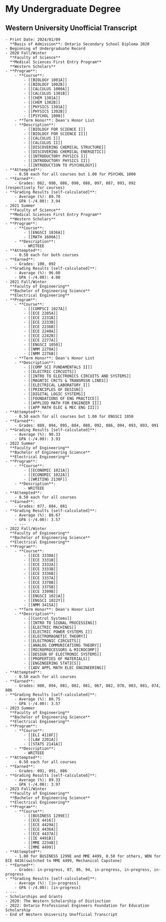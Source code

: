 # My Undergraduate Degree

## Western University Unofficial Transcript

    - Print Date: 2024/01/09
      **Basis of Admission**: Ontario Secondary School Diploma 2020
    - Beginning of Undergraduate Record
    - 2020 Fall/Winter
      **Faculty of Science**
      **Medical Sciences First Entry Program**
      **Western Scholars**
    - **Program**:
    	- **Course**:
    		- [[BIOLOGY 1001A]]
    		- [[BIOLOGY 1002B]]
    		- [[CALCULUS 1000A]]
    		- [[CALCULUS 1301B]]
    		- [[CHEM 1301A]]
    		- [[CHEM 1302B]]
    		- [[PHYSICS 1301A]]
    		- [[PHYSICS 1302B]]
    		- [[PSYCHOL 1000]]
    	- **Term Honor**: Dean's Honor List
    	- **Description**:
    		- [[BIOLOGY FOR SCIENCE I]]
    		- [[BIOLOGY FOR SCIENCE II]]
    		- [[CALCULUS I]]
    		- [[CALCULUS II]]
    		- [[DISCOVERING CHEMICAL STRUCTURE]]
    		- [[DISCOVERING CHEMICAL ENERGETIC]]
    		- [[INTRODUCTORY PHYSICS I]]
    		- [[INTRODUCTORY PHYSICS II]]
    		- [[INTRODUCTION TO PSYCHOLOGY]]
    - **Attempted**:
    	- 0.50 each for all courses but 1.00 for PSYCHOL 1000
    - **Earned**:
    	- Grades: 082, 090, 086, 090, 088, 097, 087, 093, 092 (respectively for courses)
    - **Grading Results [self-calculated]**:
    	- Average (%): 89.70
    	- GPA (-/4.00): 3.94
    - 2021 Summer
      **Faculty of Science**
      **Medical Sciences First Entry Program**
      **Western Scholars**
    - **Program**:
    	- **Course**:
    		- [[ENGSCI 1036A]]
    		- [[MATH 1600A]]
    	- **Description**:
    		- WRITEEE
    - **Attempted**:
    	- 0.50 each for both courses
    - **Earned**:
    	- Grades: 100, 092
    - **Grading Results [self-calculated]**:
    	- Average (%): 96.00
    	- GPA (-/4.00): 4.00
    - 2021 Fall/Winter
      **Faculty of Engineering**
      **Bachelor of Engineering Science**
      **Electrical Engineering**
    - **Program**:
    	- **Course**:
    		- [[COMPSCI 1027A]]
    		- [[ECE 2205A]]
    		- [[ECE 2231B]]
    		- [[ECE 2233B]]
    		- [[ECE 2236B]]
    		- [[ECE 2240A]]
    		- [[ECE 2242B]]
    		- [[ECE 2277A]]
    		- [[ENGSCI 1050]]
    		- [[NMM 2270A]]
    		- [[NMM 2276B]]
    	- **Term Honor**: Dean's Honor List
    	- **Description**:
    		- [[COMP SCI FUNDAMENTALS II]]
    		- [[ELECTRIC CIRCUITS]]
    		- [[INTRO TO ELECTRONICS CIRCUITS AND SYSTEMS]]
    		- [[MAGNTIC CRCTS & TRANSMSSN LINES]]
    		- [[ELECTRICAL LABORATORY I]]
    		- [[PRINCIPLES OF DESIGN]]
    		- [[DIGITAL LOGIC SYSTEMS]]
    		- [[FOUNDATIONS OF ENG PRACTICE]]
    		- [[APPLIED MATH FOR ENGINEER II]]
    		- [[APP MATH ELEC & MEC ENG III]]
    - **Attempted**:
    	- 0.50 each for all courses but 1.00 for ENGSCI 1050
    - **Earned**:
    	- Grades: 089, 094, 095, 084, 080, 092, 086, 094, 093, 093, 091
    - **Grading Results [self-calculated]**:
    	- Average (%): 90.33
    	- GPA (-/4.00): 3.93
    - 2022 Summer
      **Faculty of Engineering**
      **Bachelor of Engineering Science**
      **Electrical Engineering**
    - **Program**:
    	- **Course**:
    		- [[ECONOMIC 1021A]]
    		- [[ECONOMIC 1022A]]
    		- [[WRITING 2130F]]
    	- **Description**:
    		- WRITEEE
    - **Attempted**:
    	- 0.50 each for all courses
    - **Earned**:
    	- Grades: 077, 084, 081
    - **Grading Results [self-calculated]**:
    	- Average (%): 80.67
    	- GPA (-/4.00): 3.57
    	- ---
    - 2022 Fall/Winter
      **Faculty of Engineering**
      **Bachelor of Engineering Science**
      **Electrical Engineering**
    - **Program**:
    	- **Course**:
    		- [[ECE 3330A]]
    		- [[ECE 3331B]]
    		- [[ECE 3332A]]
    		- [[ECE 3333B]]
    		- [[ECE 3336B]]
    		- [[ECE 3337A]]
    		- [[ECE 3370B]]
    		- [[ECE 3375B]]
    		- [[ECE 3399B]]
    		- [[ENGSCI 1021A]]
    		- [[ENGSCI 1022Y]]
    		- [[NMM 3415A]]
    	- **Term Honor**: Dean's Honor List
    	- **Description**:
    		- [[Control Systems]]
    		- [[INTRO TO SIGNAL PROCESSING]]
    		- [[ELECTRIC MACHINES]]
    		- [[ELECTRIC POWER SYSTEMS I]]
    		- [[ELECTROMAGNETIC THEORY]]
    		- [[ELECTRONIC CIRCUITS]]
    		- [[ANALOG COMMUNICATIONS THEORY]]
    		- [[MICROPROCESSORS & MICROCOMP]]
    		- [[DESIGN OF ELECTRONIC SYSTEMS]]
    		- [[PROPERTIES OF MATERIALS]]
    		- [[ENGINEERING STATICS]]
    		- [[ADV APPL MATH ELEC ENGINEERING]]
    - **Attempted**:
    	- 0.50 each for all courses
    - **Earned**:
    	- Grades: 080, 094, 081, 082, 081, 067, 082, 078, 083, 081, 074, 086
    - **Grading Results [self-calculated]**:
    	- Average (%): 80.75
    	- GPA (-/4.00): 3.57
    - 2023 Summer
      **Faculty of Engineering**
      **Bachelor of Engineering Science**
      **Electrical Engineering**
    - **Program**:
    	- **Course**:
    		- [[ELI 4110F]]
    		- [[LAW 2201A]]
    		- [[STATS 2141A]]
    	- **Description**:
    		- WRITEEE
    - **Attempted**:
    	- 0.50 each for all courses
    - **Earned**:
    	- Grades: 091, 091, 086
    - **Grading Results [self-calculated]**:
    	- Average (%): 89.33
    	- GPA (-/4.00): 3.97
    - 2023 Fall/Winter
      **Faculty of Engineering**
      **Bachelor of Engineering Science**
      **Electrical Engineering**
    - **Program**:
    	- **Course**:
    		- [[BUSINESS 1299E]]
    		- [[ECE 4416]]
    		- [[ECE 4429A]]
    		- [[ECE 4436A]]
    		- [[ECE 4437A]]
    		- [[IE 4491B]]
    		- [[MME 2234B]]
    		- [[MME 4499]]
    - **Attempted**:
    	- 1.00 for BUSINESS 1299E and MME 4499, 0.50 for others, WDN for ECE 4416(switched to MME 4499, Mechanical Capstone)
    - **Earned**:
    	- Grades: in-progress, 87, 86, 94, in-progress, in-progress, in-progress
    - **Grading Results [self-calculated]**:
    	- Average (%): [in-progress]
    	- GPA (-/4.00): [in-progress]
    - ---
    - Scholarships and Grants
    - 2020: The Western Scholarship of Distinction
    - 2022: Ontario Professional Engineers Foundation for Education Scholarship
    - End of Western University Unofficial Transcript
